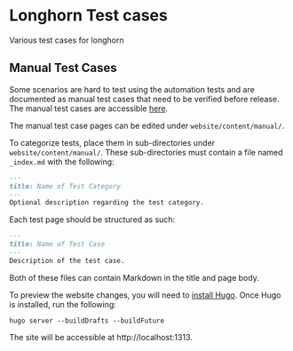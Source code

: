 # Longhorn Test cases
Various test cases for longhorn

## Manual Test Cases
Some scenarios are hard to test using the automation tests and are documented as manual test cases that need to be verified before release.
The manual test cases are accessible [here](https://longhorn.github.io/longhorn-tests/manual/).

The manual test case pages can be edited under `website/content/manual/`.

To categorize tests, place them in sub-directories under `website/content/manual/`.
These sub-directories must contain a file named `_index.md` with the following:
```markdown
---
title: Name of Test Category
---
Optional description regarding the test category.
```

Each test page should be structured as such:
```markdown
---
title: Name of Test Case
---
Description of the test case.
```

Both of these files can contain Markdown in the title and page body.

To preview the website changes, you will need to [install Hugo](http://localhost:1313/).
Once Hugo is installed, run the following:
```shell
hugo server --buildDrafts --buildFuture
```
The site will be accessible at http://localhost:1313.
